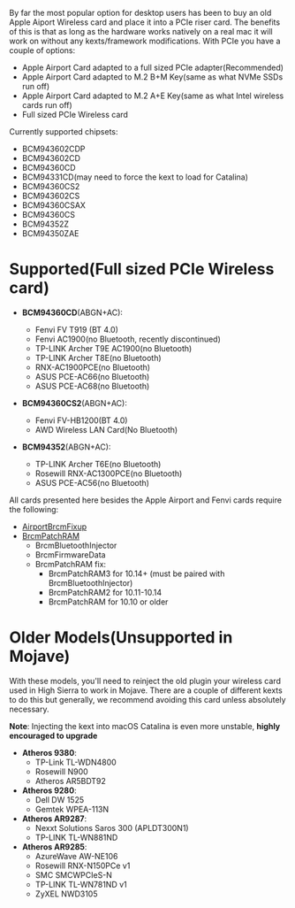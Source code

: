 By far the most popular option for desktop users has been to buy an old Apple Aiport Wireless card and place it into a PCIe riser card. The benefits of this is that as long as the hardware works natively on a real mac it will work on without any kexts/framework modifications. With PCIe you have a couple of options:

* Apple Airport Card adapted to a full sized PCIe adapter(Recommended)
* Apple Airport Card adapted to M.2 B+M Key(same as what NVMe SSDs run off)
* Apple Airport Card adapted to M.2 A+E Key(same as what Intel wireless cards run off)
* Full sized PCIe Wireless card

Currently supported chipsets:

* BCM943602CDP
* BCM943602CD
* BCM94360CD
* BCM94331CD\(may need to force the kext to load for Catalina\)
* BCM94360CS2
* BCM943602CS
* BCM94360CSAX
* BCM94360CS
* BCM94352Z
* BCM94350ZAE

# Supported(Full sized PCIe Wireless card)

* **BCM94360CD**(ABGN+AC):

  * Fenvi FV T919 (BT 4.0)
  * Fenvi AC1900\(no Bluetooth, recently discontinued\)
  * TP-LINK Archer T9E AC1900\(no Bluetooth\)
  * TP-LINK Archer T8E\(no Bluetooth\)
  * RNX-AC1900PCE\(no Bluetooth\)
  * ASUS PCE-AC66\(no Bluetooth\)
  * ASUS PCE-AC68\(no Bluetooth\)

* **BCM94360CS2**(ABGN+AC):

  * Fenvi FV-HB1200(BT 4.0)
  * AWD Wireless LAN Card\(No Bluetooth\)

* **BCM94352**(ABGN+AC):

  * TP-LINK Archer T6E\(no Bluetooth\)
  * Rosewill RNX-AC1300PCE\(no Bluetooth\)
  * ASUS PCE-AC56\(no Bluetooth\)

All cards presented here besides the Apple Airport and Fenvi cards require the following:

* [AirportBrcmFixup](https://github.com/acidanthera/AirportBrcmFixup/releases)
* [BrcmPatchRAM](https://github.com/acidanthera/BrcmPatchRAM/releases)
  * BrcmBluetoothInjector
  * BrcmFirmwareData
  * BrcmPatchRAM fix:
    * BrcmPatchRAM3 for 10.14+ (must be paired with BrcmBluetoothInjector)
    * BrcmPatchRAM2 for 10.11-10.14
    * BrcmPatchRAM for 10.10 or older

# Older Models(Unsupported in Mojave)

With these models, you'll need to reinject the old plugin your wireless card used in High Sierra to work in Mojave. There are a couple of different kexts to do this but generally, we recommend avoiding this card unless absolutely necessary.

**Note**: Injecting the kext into macOS Catalina is even more unstable, **highly encouraged to upgrade**

* **Atheros 9380**:
  * TP-Link TL-WDN4800
  * Rosewill N900
  * Atheros AR5BDT92
* **Atheros 9280**:
  * Dell DW 1525
  * Gemtek WPEA-113N
* **Atheros AR9287**:
  * Nexxt Solutions Saros 300 (APLDT300N1)
  * TP-LINK TL-WN881ND
* **Atheros AR9285**:
  * AzureWave AW-NE106
  * Rosewill RNX-N150PCe v1
  * SMC SMCWPCIeS-N
  * TP-LINK TL-WN781ND v1
  * ZyXEL NWD3105
